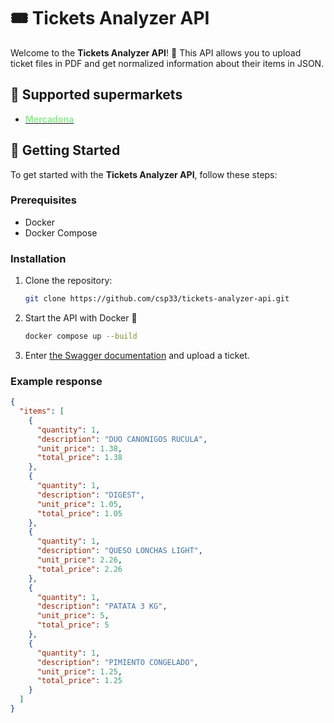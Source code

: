 # 🎟️ Tickets Analyzer API

Welcome to the **Tickets Analyzer API**! 🚀
This API allows you to upload ticket files in PDF and get normalized information about their items in JSON.

## 🛒 Supported supermarkets

- **[<span style="color:lightgreen;">Mercadona</span>](https://www.mercadona.es/)**

## 🚀 Getting Started

To get started with the **Tickets Analyzer API**, follow these steps:

### Prerequisites

- Docker
- Docker Compose

### Installation

1. Clone the repository:
   ```bash
   git clone https://github.com/csp33/tickets-analyzer-api.git
   ```
2. Start the API with Docker 🐳
   ```bash
   docker compose up --build
   ```
3. Enter [the Swagger documentation](http://0.0.0.0:8000/docs) and upload a ticket.

### Example response

```json
{
  "items": [
    {
      "quantity": 1,
      "description": "DUO CANONIGOS RUCULA",
      "unit_price": 1.38,
      "total_price": 1.38
    },
    {
      "quantity": 1,
      "description": "DIGEST",
      "unit_price": 1.05,
      "total_price": 1.05
    },
    {
      "quantity": 1,
      "description": "QUESO LONCHAS LIGHT",
      "unit_price": 2.26,
      "total_price": 2.26
    },
    {
      "quantity": 1,
      "description": "PATATA 3 KG",
      "unit_price": 5,
      "total_price": 5
    },
    {
      "quantity": 1,
      "description": "PIMIENTO CONGELADO",
      "unit_price": 1.25,
      "total_price": 1.25
    }
  ]
}
```
